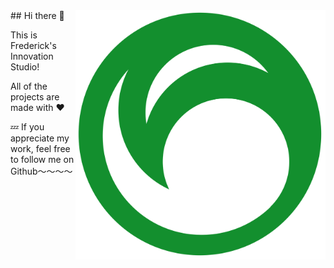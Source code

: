 <img align="right" src="imgs/Frederication-Logo-Animited.svg" width="400px" alt="Logo" title="Logo" />
## Hi there 👋

This is Frederick's Innovation Studio!

All of the projects are made with ❤️

💤 If you appreciate my work, feel free to follow me on Github～～～～
